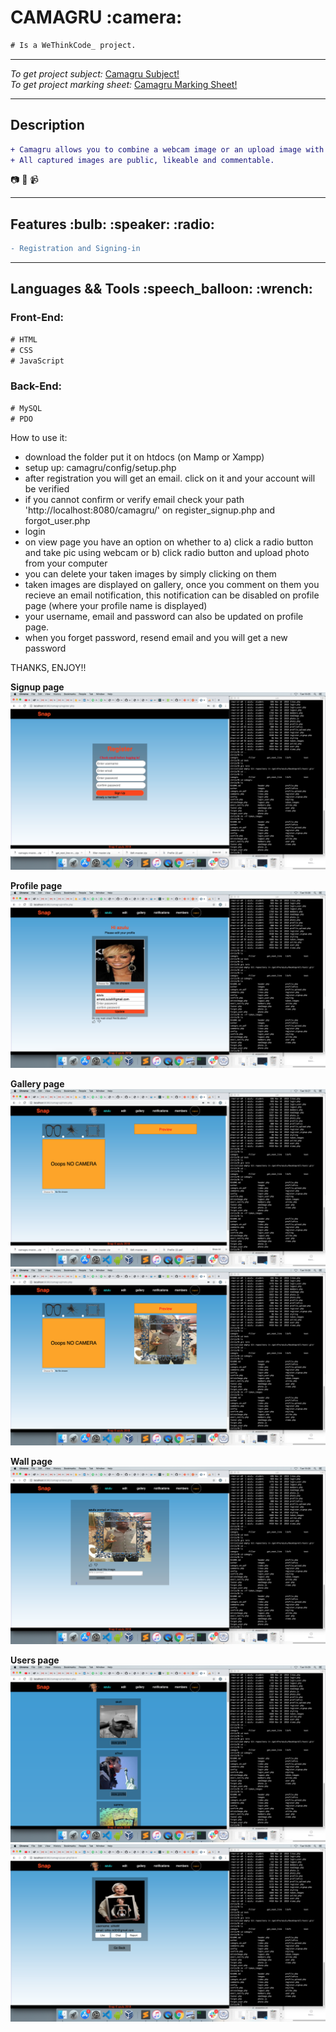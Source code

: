 <h1>CAMAGRU :camera:</h1>

```diff
# Is a WeThinkCode_ project.
```

<hr />

<em>To get project subject:</em> [Camagru Subject!](https://github.com/wethinkcode-students/web/blob/master/1%20-%20camagru/camagru.en.pdf)<br />
<em>To get project marking sheet:</em> [Camagru Marking Sheet!](https://github.com/wethinkcode-students/web/blob/master/1%20-%20camagru/camagru.markingsheet.pdf)

<hr />

<h2> Description </h2>

 ```diff
 + Camagru allows you to combine a webcam image or an upload image with some predefined images. 
 + All captured images are public, likeable and commentable.
```
:camera: :movie_camera: :video_camera:

<hr />

 <h2> Features :bulb: :speaker: :radio: </h2>  

```diff
- Registration and Signing-in
```
<hr />

<h2> Languages && Tools :speech_balloon: :wrench:</h2> 

<h3> Front-End: </h3>

```diff
# HTML
# CSS
# JavaScript
```

<h3> Back-End: </h3>

```diff
# MySQL
# PDO
```

How to use it:
- download the folder put it on htdocs (on Mamp or Xampp)
- setup up: camagru/config/setup.php
- after registration you will get an email. click on it and your account will be verified
- if you cannot confirm or verify email check your path 'http://localhost:8080/camagru/' on register_signup.php and forgot_user.php
- login
- on view page you have an option on whether to a) click a radio button and take pic using webcam or
  b) click radio button and upload photo from your computer
- you can delete your taken images by simply clicking on them
- taken images are displayed on gallery, once you comment on them you recieve an email notification,
  this notification can be disabled on profile page (where your profile name is displayed)
- your username, email and password can also be updated on profile page.
- when you forget password, resend email and you will get a new password

THANKS, ENJOY!!

**Signup page**
![signup image](/snapshots/signup.png)


**Profile page**
![profile image](/snapshots/profile.png)


**Gallery page**
![gallery1 image](/snapshots/gallery1.png)
![gallery2 image](/snapshots/gallery2.png)

**Wall page**
![wall image](/snapshots/wall.png)


**Users page**
![users image](/snapshots/users.png)
![userprofile image](/snapshots/userprofile.png)
